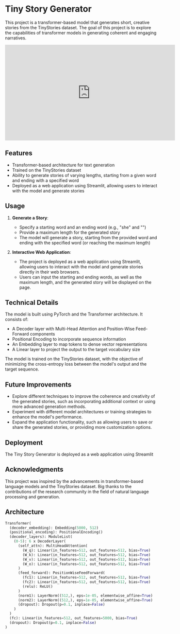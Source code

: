 # Tiny Story Generator

This project is a transformer-based model that generates short, creative stories from the TinyStories dataset. The goal of this project is to explore the capabilities of transformer models in generating coherent and engaging narratives.

<iframe width="560" height="315" src="https://www.youtube.com/embed/NK4UL6NQpdw?si=n5TQSigkgwmvg-c2" title="YouTube video player" frameborder="0" allow="accelerometer; autoplay; clipboard-write; encrypted-media; gyroscope; picture-in-picture; web-share" referrerpolicy="strict-origin-when-cross-origin" allowfullscreen></iframe>

## Features

   - Transformer-based architecture for text generation
   - Trained on the TinyStories dataset
   - Ability to generate stories of varying lengths, starting from a given word and ending with a specified word
   - Deployed as a web application using Streamlit, allowing users to interact with the model and generate stories

## Usage

1. **Generate a Story**:
   - Specify a starting word and an ending word (e.g., "she" and "</sos>")
   - Provide a maximum length for the generated story
   - The model will generate a story, starting from the provided word and ending with the specified word (or reaching the maximum length)

2. **Interactive Web Application**:
   - The project is deployed as a web application using Streamlit, allowing users to interact with the model and generate stories directly in their web browsers.
   - Users can input the starting and ending words, as well as the maximum length, and the generated story will be displayed on the page.


## Technical Details

   The model is built using PyTorch and the Transformer architecture. It consists of:
   
   - A Decoder layer with Multi-Head Attention and Position-Wise Feed-Forward components
   - Positional Encoding to incorporate sequence information
   - An Embedding layer to map tokens to dense vector representations
   - A Linear layer to project the output to the target vocabulary size
   
   The model is trained on the TinyStories dataset, with the objective of minimizing the cross-entropy loss between the model's output and the target sequence.

## Future Improvements

   - Explore different techniques to improve the coherence and creativity of the generated stories, such as incorporating additional context or using more advanced generation methods.
   - Experiment with different model architectures or training strategies to enhance the model's performance.
   - Expand the application functionality, such as allowing users to save or share the generated stories, or providing more customization options.

## Deployment

   The Tiny Story Generator is deployed as a web application using Streamlit

## Acknowledgments

   This project was inspired by the advancements in transformer-based language models and the TinyStories dataset. 
   Big thanks to the contributions of the research community in the field of natural language processing and generation.

## Architecture
```python
Transformer(
  (decoder_embedding): Embedding(5000, 512)
  (positional_encoding): PositionalEncoding()
  (decoder_layers): ModuleList(
    (0-5): 6 x DecoderLayer(
      (self_attn): MultiHeadAttention(
        (W_q): Linear(in_features=512, out_features=512, bias=True)
        (W_k): Linear(in_features=512, out_features=512, bias=True)
        (W_v): Linear(in_features=512, out_features=512, bias=True)
        (W_o): Linear(in_features=512, out_features=512, bias=True)
      )
      (feed_forward): PositionWiseFeedForward(
        (fc1): Linear(in_features=512, out_features=512, bias=True)
        (fc2): Linear(in_features=512, out_features=512, bias=True)
        (relu): ReLU()
      )
      (norm1): LayerNorm((512,), eps=1e-05, elementwise_affine=True)
      (norm2): LayerNorm((512,), eps=1e-05, elementwise_affine=True)
      (dropout): Dropout(p=0.1, inplace=False)
    )
  )
  (fc): Linear(in_features=512, out_features=5000, bias=True)
  (dropout): Dropout(p=0.1, inplace=False)
)




